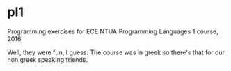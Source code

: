 # pl1
Programming exercises for ECE NTUA Programming Languages 1 course, 2016

Well, they were fun, I guess. The course was in greek so there's that for our non greek speaking friends.

